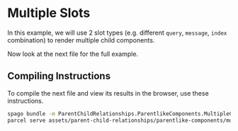 # Multiple Slots

In this example, we will use 2 slot types (e.g. different `query`, `message`, `index` combination) to render multiple child components.

Now look at the next file for the full example.

## Compiling Instructions

To compile the next file and view its results in the browser, use these instructions.

```bash
spago bundle -m ParentChildRelationships.ParentlikeComponents.MultipleChildren.MultipleSlots -t assets/parent-child-relationships/parentlike-components/multiple-children/multi-child-slots.js
parcel serve assets/parent-child-relationships/parentlike-components/multiple-children/multi-child-slots.html -o multi-child-slots--parcelified.html --open
```
